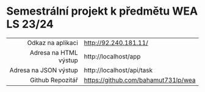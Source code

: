 # Semestrální projekt k předmětu WEA LS 23/24

|||
|--:|:--|
|Odkaz na aplikaci|http://92.240.181.11/|
|Adresa na HTML výstup|http://localhost/app|
|Adresa na JSON výstup|http://localhost/api/task|
|Github Repozitář|https://github.com/bahamut731lp/wea
